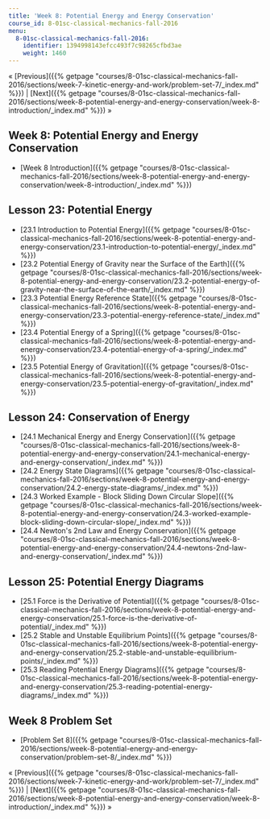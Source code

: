 ```yaml
---
title: 'Week 8: Potential Energy and Energy Conservation'
course_id: 8-01sc-classical-mechanics-fall-2016
menu:
  8-01sc-classical-mechanics-fall-2016:
    identifier: 1394998143efcc493f7c98265cfbd3ae
    weight: 1460
---
```

« [Previous]({{% getpage "courses/8-01sc-classical-mechanics-fall-2016/sections/week-7-kinetic-energy-and-work/problem-set-7/_index.md" %}}) | [Next]({{% getpage "courses/8-01sc-classical-mechanics-fall-2016/sections/week-8-potential-energy-and-energy-conservation/week-8-introduction/_index.md" %}}) »

Week 8: Potential Energy and Energy Conservation
------------------------------------------------

*   [Week 8 Introduction]({{% getpage "courses/8-01sc-classical-mechanics-fall-2016/sections/week-8-potential-energy-and-energy-conservation/week-8-introduction/_index.md" %}})

Lesson 23: Potential Energy
---------------------------

*   [23.1 Introduction to Potential Energy]({{% getpage "courses/8-01sc-classical-mechanics-fall-2016/sections/week-8-potential-energy-and-energy-conservation/23.1-introduction-to-potential-energy/_index.md" %}})
*   [23.2 Potential Energy of Gravity near the Surface of the Earth]({{% getpage "courses/8-01sc-classical-mechanics-fall-2016/sections/week-8-potential-energy-and-energy-conservation/23.2-potential-energy-of-gravity-near-the-surface-of-the-earth/_index.md" %}})
*   [23.3 Potential Energy Reference State]({{% getpage "courses/8-01sc-classical-mechanics-fall-2016/sections/week-8-potential-energy-and-energy-conservation/23.3-potential-energy-reference-state/_index.md" %}})
*   [23.4 Potential Energy of a Spring]({{% getpage "courses/8-01sc-classical-mechanics-fall-2016/sections/week-8-potential-energy-and-energy-conservation/23.4-potential-energy-of-a-spring/_index.md" %}})
*   [23.5 Potential Energy of Gravitation]({{% getpage "courses/8-01sc-classical-mechanics-fall-2016/sections/week-8-potential-energy-and-energy-conservation/23.5-potential-energy-of-gravitation/_index.md" %}})

Lesson 24: Conservation of Energy
---------------------------------

*   [24.1 Mechanical Energy and Energy Conservation]({{% getpage "courses/8-01sc-classical-mechanics-fall-2016/sections/week-8-potential-energy-and-energy-conservation/24.1-mechanical-energy-and-energy-conservation/_index.md" %}})
*   [24.2 Energy State Diagrams]({{% getpage "courses/8-01sc-classical-mechanics-fall-2016/sections/week-8-potential-energy-and-energy-conservation/24.2-energy-state-diagrams/_index.md" %}})
*   [24.3 Worked Example - Block Sliding Down Circular Slope]({{% getpage "courses/8-01sc-classical-mechanics-fall-2016/sections/week-8-potential-energy-and-energy-conservation/24.3-worked-example-block-sliding-down-circular-slope/_index.md" %}})
*   [24.4 Newton's 2nd Law and Energy Conservation]({{% getpage "courses/8-01sc-classical-mechanics-fall-2016/sections/week-8-potential-energy-and-energy-conservation/24.4-newtons-2nd-law-and-energy-conservation/_index.md" %}})

Lesson 25: Potential Energy Diagrams
------------------------------------

*   [25.1 Force is the Derivative of Potential]({{% getpage "courses/8-01sc-classical-mechanics-fall-2016/sections/week-8-potential-energy-and-energy-conservation/25.1-force-is-the-derivative-of-potential/_index.md" %}})
*   [25.2 Stable and Unstable Equilibrium Points]({{% getpage "courses/8-01sc-classical-mechanics-fall-2016/sections/week-8-potential-energy-and-energy-conservation/25.2-stable-and-unstable-equilibrium-points/_index.md" %}})
*   [25.3 Reading Potential Energy Diagrams]({{% getpage "courses/8-01sc-classical-mechanics-fall-2016/sections/week-8-potential-energy-and-energy-conservation/25.3-reading-potential-energy-diagrams/_index.md" %}})

Week 8 Problem Set
------------------

*   [Problem Set 8]({{% getpage "courses/8-01sc-classical-mechanics-fall-2016/sections/week-8-potential-energy-and-energy-conservation/problem-set-8/_index.md" %}})

« [Previous]({{% getpage "courses/8-01sc-classical-mechanics-fall-2016/sections/week-7-kinetic-energy-and-work/problem-set-7/_index.md" %}}) | [Next]({{% getpage "courses/8-01sc-classical-mechanics-fall-2016/sections/week-8-potential-energy-and-energy-conservation/week-8-introduction/_index.md" %}}) »